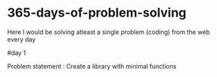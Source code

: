 # 365-days-of-problem-solving
Here I would be solving atleast a single problem (coding) from the web every day

#day 1

Problem statement : Create a library with minimal functions
